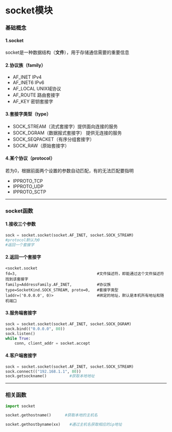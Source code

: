 # socket模块
### 基础概念
#### 1.socket
socket是一种数据结构（**文件**），用于存储通信需要的重要信息
#### 2.协议族（family）
* AF_INET    IPv4
* AF_INET6   IPv6
* AF_LOCAL   UNIX域协议
* AF_ROUTE   路由套接字
* AF_KEY     密钥套接字
#### 3.套接字类型（type）
* SOCK_STREAM（流式套接字）提供面向连接的服务
* SOCK_DGRAM（数据报式套接字） 提供无连接的服务
* SOCK_SEQPACKET（有序分组套接字）
* SOCK_RAW（原始套接字）
#### 4.某个协议（protocol）
若为0，根据前面两个设置的参数自动匹配，有的无法匹配要指明
* IPPROTO_TCP
* IPPROTO_UDP
* IPPROTO_SCTP
***
### socket函数
#### 1.接收三个参数
```python
sock = socket.socket(socket.AF_INET, socket.SOCK_STREAM)
#protocol默认为0
#返回一个套接字
```
#### 2.返回一个套接字
```shell
<socket.socket
fd=3,                                   #文件描述符，即能通过这个文件描述符找到该套接字
family=AddressFamily.AF_INET,           #协议族
type=SocketKind.SOCK_STREAM, proto=0,   #套接字类型
laddr=('0.0.0.0', 0)>                   #绑定的地址，默认是本机所有地址和随机端口
```
#### 3.服务端套接字
```python
sock = socket.socket(socket.AF_INET, socket.SOCK_DGRAM)
sock.bind(("0.0.0.0", 80))
sock.listen()
while True:
    conn, client_addr = socket.accept
```
#### 4.客户端套接字
```python
sock = socket.socket(socket.AF_INET, socket.SOCK_STREAM)
sock.connect(("192.168.1.1", 80))
sock.getsockname()          #获取本地地址
```
***
### 相关函数
```python
import socket

socket.gethostname()      #获取本地的主机名

socket.gethostbyname(xx)    #通过主机名获取相应的ip地址
```
